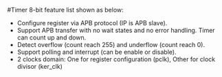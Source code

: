 #Timer 8-bit feature list shown as below:
- Configure register via APB protocol (IP is APB slave).
- Support APB transfer with no wait states and no error handling. Timer can count up and down.
- Detect overflow (count reach 255) and underflow (count reach 0).
- Support polling and interrupt (can be enable or disable).
- 2 clocks domain: One for register configuration (pclk), Other for clock divisor (ker_clk)
